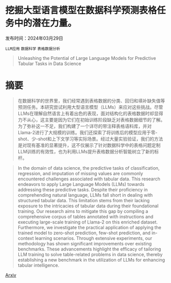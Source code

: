 # 挖掘大型语言模型在数据科学预测表格任务中的潜在力量。

发布时间：2024年03月29日

`LLM应用` `数据科学` `表格数据分析`

> Unleashing the Potential of Large Language Models for Predictive Tabular Tasks in Data Science

# 摘要

> 在数据科学的世界里，我们经常遇到表格数据的分类、回归和填补缺失值等预测任务。本研究尝试利用大型语言模型（LLMs）来应对这些挑战。尽管LLMs在理解自然语言上有着出色的表现，面对结构化的表格数据时却显得力不从心，这主要是因为它们在初始训练阶段缺乏对表格数据细节的了解。为了弥补这一不足，我们构建了一个详尽的带注释表格语料库，并对Llama-2进行了大规模的训练。我们还探索了将训练后的模型应用于零-shot、少-shot和上下文学习等实际场景。经过大量实验验证，我们的方法是对现有基准的显著提升，这不仅展示了针对数据科学中的表格问题定制LLM训练的有效性，也为利用LLMs提升表格数据分析智能树立了新的标杆。

> In the domain of data science, the predictive tasks of classification, regression, and imputation of missing values are commonly encountered challenges associated with tabular data. This research endeavors to apply Large Language Models (LLMs) towards addressing these predictive tasks. Despite their proficiency in comprehending natural language, LLMs fall short in dealing with structured tabular data. This limitation stems from their lacking exposure to the intricacies of tabular data during their foundational training. Our research aims to mitigate this gap by compiling a comprehensive corpus of tables annotated with instructions and executing large-scale training of Llama-2 on this enriched dataset. Furthermore, we investigate the practical application of applying the trained model to zero-shot prediction, few-shot prediction, and in-context learning scenarios. Through extensive experiments, our methodology has shown significant improvements over existing benchmarks. These advancements highlight the efficacy of tailoring LLM training to solve table-related problems in data science, thereby establishing a new benchmark in the utilization of LLMs for enhancing tabular intelligence.

[Arxiv](https://arxiv.org/abs/2403.20208)